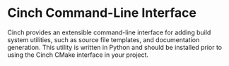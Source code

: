 <!-- CINCHDOC DOCUMENT(User Guide) SECTION(CLI) -->

# Cinch Command-Line Interface

Cinch provides an extensible command-line interface for adding
build system utilities, such as source file templates, and documentation
generation.  This utility is written in Python and should be installed
prior to using the Cinch CMake interface in your project.
